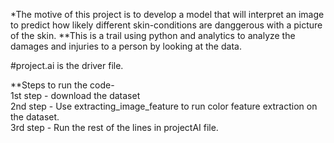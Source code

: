 *The motive of this project is to develop a model that will interpret an image to predict how likely different skin-conditions are danggerous with a picture of the skin.
**This is a trail using python and analytics to analyze the damages and injuries to a person by looking at the data. <br>

#project.ai is the driver file.<br>

**Steps to run the code-<br>
1st step  - download the dataset <br>
2nd step - Use extracting_image_feature to run color feature extraction on the dataset.<br> 
3rd step - Run the rest of the lines in projectAI file.<br>
